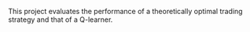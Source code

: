 This project evaluates the performance of a theoretically optimal trading strategy and that of a Q-learner.

